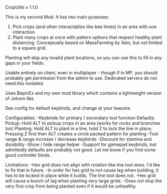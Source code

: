CropUtils v 1.1.0

This is my second Mod. 
It has two main purposes:
1) Pick crops (and other interactables like bee hives) in an area with one interaction. 
2) Plant many crops at once with pattern options that respect healthy plant distancing.
Conceptually based on MassFarming by Xeio, but not limited to a square grid.

Planting will skip any invalid plant locations, so you can use this to fill in any gaps in your fields.

Usable entirely on client, even in multiplayer - though if in MP, you should probably get permission from the admin to use.
Dedicated servers do not need this installed.

Uses BepInEx and my own mod library which contains a lightweight version of Jotunn libs.

See config for default keybinds, and change at your leasuire.

Configurables:
-Keybinds for primary / secondary tool function
Defaults:
  Pickup: Hold ALT to pickup crops in an area (works for rocks and branches too)
  Planting: Hold ALT to plant in a line, hold Z to lock the line in place. Pressing Z first then ALT creates a circle packed pattern for planting
-Tool range & range increase / decrease keybinds
-Discount for stamina and durability
-Show / hide range helper
-Support for gamepad keybinds, but admittedly defaults are probably not good. Let me know if you find some good controller binds.

Limitations:
-Hex grid does not align with rotation like line tool does. I'd like to fix that in future.
-In order for hex grid to not cause lag when building, it has to be locked in place while it builds. The line tool does not.
-Hex grid will cause a bunch of lag when planting very large grids.
-Does not stop the very first crop from being planted even if it would be unhealthy.
